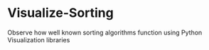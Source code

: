 # Visualize-Sorting
Observe how well known sorting algorithms function using Python Visualization libraries
